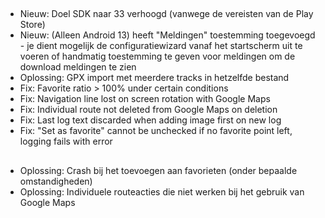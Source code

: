 ##
- Nieuw: Doel SDK naar 33 verhoogd (vanwege de vereisten van de Play Store)
- Nieuw: (Alleen Android 13) heeft "Meldingen" toestemming toegevoegd - je dient mogelijk de configuratiewizard vanaf het startscherm uit te voeren of handmatig toestemming te geven voor meldingen om de download meldingen te zien
- Oplossing: GPX import met meerdere tracks in hetzelfde bestand
- Fix: Favorite ratio > 100% under certain conditions
- Fix: Navigation line lost on screen rotation with Google Maps
- Fix: Individual route not deleted from Google Maps on deletion
- Fix: Last log text discarded when adding image first on new log
- Fix: "Set as favorite" cannot be unchecked if no favorite point left, logging fails with error

##
- Oplossing: Crash bij het toevoegen aan favorieten (onder bepaalde omstandigheden)
- Oplossing: Individuele routeacties die niet werken bij het gebruik van Google Maps
